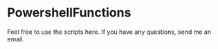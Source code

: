 # PowershellFunctions

Feel free to use the scripts here. If you have any questions, send me an email.
